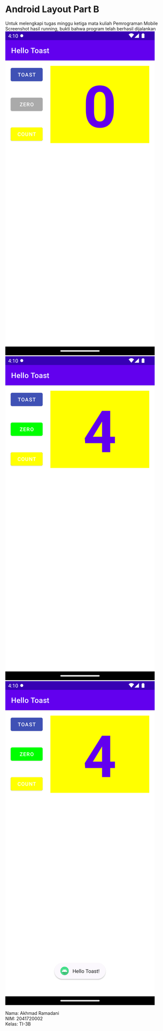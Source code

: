 # Android Layout Part B
Untuk melengkapi tugas minggu ketiga mata kuliah Pemrograman Mobile  
Screenshot hasil running, bukti bahwa program telah berhasil dijalankan  
![Screenshot](images/Screenshot_1663319435.png)
![Screenshot](images/Screenshot_1663319438.png)
![Screenshot](images/Screenshot_1663319442.png)

Nama: Akhmad Ramadani  
NIM: 2041720002  
Kelas: TI-3B  

